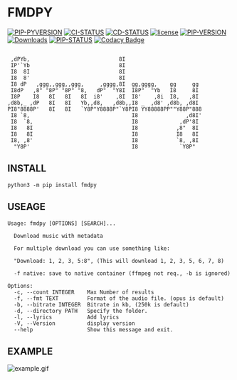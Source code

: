 # FMDPY

[![PIP-PYVERSION](https://img.shields.io/pypi/pyversions/fmdpy)](https://pypi.org/project/fmdpy/)
[![CI-STATUS](https://github.com/Liupold/fmdpy/workflows/CI/badge.svg)](https://github.com/Liupold/fmdpy/actions?query=workflow%3A%22CI%22)
[![CD-STATUS](https://github.com/Liupold/fmdpy/workflows/CD/badge.svg)](https://github.com/Liupold/fmdpy/actions?query=workflow%3A%22CD%22)
[![license](https://img.shields.io/github/license/liupold/fmdpy.svg)](https://github.com/liupold/fmdpy/blob/master/LICENSE)
[![PIP-VERSION](https://img.shields.io/pypi/v/fmdpy.svg)](https://pypi.org/project/fmdpy/)
[![Downloads](https://pepy.tech/badge/fmdpy/month)](https://pepy.tech/project/fmdpy)
[![PIP-STATUS](https://img.shields.io/pypi/status/fmdpy)](https://pypi.org/project/fmdpy/)
[![Codacy Badge](https://app.codacy.com/project/badge/Grade/95456cb6f9484d7fafb70ea3e43e9322)](https://www.codacy.com/gh/Liupold/fmdpy/dashboard?utm_source=github.com&amp;utm_medium=referral&amp;utm_content=Liupold/fmdpy&amp;utm_campaign=Badge_Grade)

```text

 ,dPYb,                            8I
 IP'`Yb                            8I
 I8  8I                            8I
 I8  8'                            8I
 I8 dP   ,ggg,,ggg,,ggg,     ,gggg,8I  gg,gggg,    gg     gg
 I8dP   ,8" "8P" "8P" "8,   dP"  "Y8I  I8P"  "Yb   I8     8I
 I8P    I8   8I   8I   8I  i8'    ,8I  I8'    ,8i  I8,   ,8I
,d8b,_ ,dP   8I   8I   Yb,,d8,   ,d8b,,I8 _  ,d8' ,d8b, ,d8I
PI8"8888P'   8I   8I   `Y8P"Y8888P"`Y8PI8 YY88888PP""Y88P"888
 I8 `8,                                I8               ,d8I'
 I8  `8,                               I8             ,dP'8I
 I8   8I                               I8            ,8"  8I
 I8   8I                               I8            I8   8I
 I8, ,8'                               I8            `8, ,8I
  "Y8P'                                I8             `Y8P"
```

## INSTALL
```shell
python3 -m pip install fmdpy
```

## USEAGE
```text
Usage: fmdpy [OPTIONS] [SEARCH]...

  Download music with metadata

  For multiple download you can use something like:

  "Download: 1, 2, 3, 5:8", (This will download 1, 2, 3, 5, 6, 7, 8)

  -f native: save to native container (ffmpeg not req., -b is ignored)

Options:
  -c, --count INTEGER    Max Number of results
  -f, --fmt TEXT         Format of the audio file. (opus is default)
  -b, --bitrate INTEGER  Bitrate in kb, (250k is default)
  -d, --directory PATH   Specify the folder.
  -l, --lyrics           Add lyrics
  -V, --Version          display version
  --help                 Show this message and exit.
  ```

## EXAMPLE

![example.gif](example.gif)
